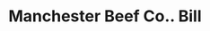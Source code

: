 ---
doi: 10.7916/D84T7WCW
date_other: '1890'
date_other_textual: 1890-1899
form: printed ephemera
genre:
- Invoices
name:
- Manchester Beef Co.
object_in_context_url: https://biggert.cul.columbia.edu/items/view/ave_biggert_00780
subject_hierarchical_geographic:
- Manchester, New Hampshire, United States
subject_name:
- Manchester Beef Co.
title: Manchester Beef Co.. Bill
sort_title: Manchester Beef Co.. Bill
call_number: ave_biggert_00780
coordinates:
- 42.990833333333335,-71.46361111111112
pid: ave_biggert_00780
identifiers: ave_biggert_00780
thumbnail: https://derivativo-1.library.columbia.edu/iiif/2/ldpd:345457/full/!256,256/0/native.jpg
permalink: /biggert/ave_biggert_00780/
layout: iiif-image-page
---